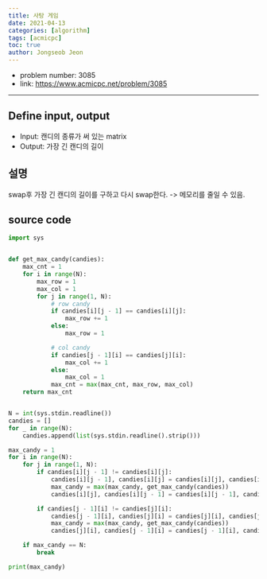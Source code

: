 ```yaml
---
title: 사탕 게임
date: 2021-04-13
categories: [algorithm]
tags: [acmicpc]
toc: true
author: Jongseob Jeon
---
```



- problem number: 3085
- link: https://www.acmicpc.net/problem/3085  

---

## Define input, output
- Input: 캔디의 종류가 써 있는 matrix
- Output: 가장 긴 캔디의 길이

## 설명
swap후 가장 긴 캔디의 길이를 구하고 다시 swap한다.
-> 메모리를 줄일 수 있음.


## source code 
```python
import sys


def get_max_candy(candies):
    max_cnt = 1
    for i in range(N):
        max_row = 1
        max_col = 1
        for j in range(1, N):
            # row candy
            if candies[i][j - 1] == candies[i][j]:
                max_row += 1
            else:
                max_row = 1

            # col candy
            if candies[j - 1][i] == candies[j][i]:
                max_col += 1
            else:
                max_col = 1
            max_cnt = max(max_cnt, max_row, max_col)
    return max_cnt


N = int(sys.stdin.readline())
candies = []
for _ in range(N):
    candies.append(list(sys.stdin.readline().strip()))

max_candy = 1
for i in range(N):
    for j in range(1, N):
        if candies[i][j - 1] != candies[i][j]:
            candies[i][j - 1], candies[i][j] = candies[i][j], candies[i][j - 1]
            max_candy = max(max_candy, get_max_candy(candies))
            candies[i][j], candies[i][j - 1] = candies[i][j - 1], candies[i][j]

        if candies[j - 1][i] != candies[j][i]:
            candies[j - 1][i], candies[j][i] = candies[j][i], candies[j - 1][i]
            max_candy = max(max_candy, get_max_candy(candies))
            candies[j][i], candies[j - 1][i] = candies[j - 1][i], candies[j][i]

    if max_candy == N:
        break

print(max_candy)
```

